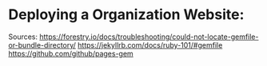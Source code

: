 # Deploying a Organization Website:

Sources:
https://forestry.io/docs/troubleshooting/could-not-locate-gemfile-or-bundle-directory/
https://jekyllrb.com/docs/ruby-101/#gemfile
https://github.com/github/pages-gem
